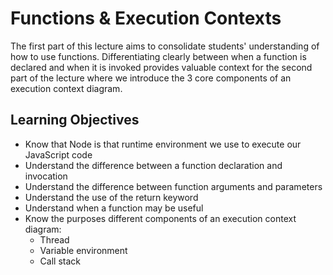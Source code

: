 # Functions & Execution Contexts

The first part of this lecture aims to consolidate students' understanding of how to use functions. Differentiating clearly between when a function is declared and when it is invoked provides valuable context for the second part of the lecture where we introduce the 3 core components of an execution context diagram.

## Learning Objectives

- Know that Node is that runtime environment we use to execute our JavaScript code
- Understand the difference between a function declaration and invocation
- Understand the difference between function arguments and parameters
- Understand the use of the return keyword
- Understand when a function may be useful
- Know the purposes different components of an execution context diagram:
  - Thread
  - Variable environment
  - Call stack
